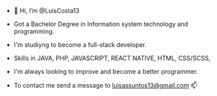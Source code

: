 - 👋 Hi, I’m @LuisCosta13
-  Got a Bachelor Degree in Information system technology and programming.

-  I'm studiyng to become a full-stack developer.

-  Skills in JAVA, PHP, JAVASCRIPT, REACT NATIVE, HTML, CSS/SCSS,

-  I'm always looking to improve and become a better programmer.

-  To contact me send a message to luisassuntos13@gmail.com 📫 

<!---
LuisCosta13/LuisCosta13 is a ✨ special ✨ repository because its `README.md` (this file) appears on your GitHub profile.
You can click the Preview link to take a look at your changes.
--->
